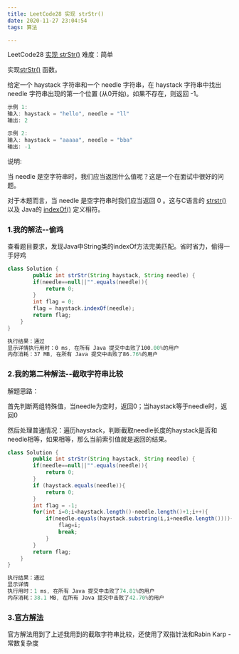 ```yaml
---
title: LeetCode28 实现 strStr()
date: 2020-11-27 23:04:54
tags: 算法

---
```


LeetCode28 [实现 strStr()](https://leetcode-cn.com/problems/implement-strstr/) 难度：简单

实现[strStr()](https://baike.baidu.com/item/strstr/811469) 函数。

给定一个 haystack 字符串和一个 needle 字符串，在 haystack 字符串中找出 needle 字符串出现的第一个位置 (从0开始)。如果不存在，则返回  -1。

```javascript
示例 1:
输入: haystack = "hello", needle = "ll"
输出: 2

示例 2:
输入: haystack = "aaaaa", needle = "bba"
输出: -1
```

说明:

当 needle 是空字符串时，我们应当返回什么值呢？这是一个在面试中很好的问题。

对于本题而言，当 needle 是空字符串时我们应当返回 0 。这与C语言的  [strstr()](https://baike.baidu.com/item/strstr/811469) 以及 Java的 [indexOf()](https://docs.oracle.com/javase/7/docs/api/java/lang/String.html#indexOf(java.lang.String))  定义相符。

### 1.我的解法--偷鸡

查看题目要求，发现Java中String类的indexOf方法完美匹配。省时省力，偷得一手好鸡

```java
class Solution {
        public int strStr(String haystack, String needle) {
        if(needle==null||"".equals(needle)){
            return 0;
        }
        int flag = 0;
        flag = haystack.indexOf(needle);
        return flag;
    }
}
```

```javascript
执行结果：通过
显示详情执行用时：0 ms, 在所有 Java 提交中击败了100.00%的用户
内存消耗：37 MB, 在所有 Java 提交中击败了86.76%的用户
```

### 2.我的第二种解法--截取字符串比较

解题思路：

首先判断两组特殊值，当needle为空时，返回0；当haystack等于needle时，返回0

然后处理普通情况：遍历haystack，判断截取needle长度的haystack是否和needle相等，如果相等，那么当前索引值就是返回的结果。

```java
class Solution {
        public int strStr(String haystack, String needle) {
        if(needle==null||"".equals(needle)){
            return 0;
        }
        if (haystack.equals(needle)){
            return 0;
        }
        int flag = -1;
        for(int i=0;i<haystack.length()-needle.length()+1;i++){
            if(needle.equals(haystack.substring(i,i+needle.length()))){
                flag=i;
                break;
            }
        }
        return flag;
    }
}
```

```java
执行结果：通过
显示详情
执行用时：1 ms, 在所有 Java 提交中击败了74.81%的用户
内存消耗：38.1 MB, 在所有 Java 提交中击败了42.70%的用户
```

### 3.[官方解法](https://leetcode-cn.com/problems/implement-strstr/solution/shi-xian-strstr-by-leetcode/)

官方解法用到了上述我用到的截取字符串比较，还使用了双指针法和Rabin Karp - 常数复杂度